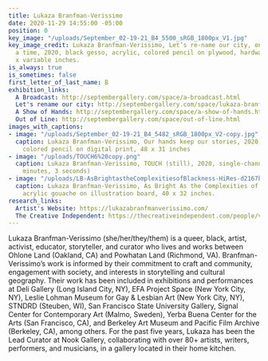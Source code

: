 ```yaml
---
title: Lukaza Branfman-Verissimo
date: 2020-11-29 14:55:00 -05:00
position: 0
key_image: "/uploads/September_02-19-21_B4_5500_sRGB_1800px_V1.jpg"
key_image_credit: Lukaza Branfman-Verissimo, Let’s re-name our city, one block at
  a time, 2020, black gesso, acrylic, colored pencil on plywood, hardware, 48 x 24
  x variable inches.
is_always: true
is_sometimes: false
first_letter_of_last_name: B
exhibition_links:
  A Broadcast: http://septembergallery.com/space/a-broadcast.html
  Let's rename our city: http://septembergallery.com/space/lukaza-branfman-verissimo.html
  A Show of Hands: http://septembergallery.com/space/a-show-of-hands.html
  Out of Line: http://septembergallery.com/space/out-of-line.html
images_with_captions:
- image: "/uploads/September_02-19-21_B4_5482_sRGB_1800px_V2-copy.jpg"
  caption: Lukaza Branfman-Verissimo, Our hands keep our stories, 2020, acrylic and
    colored pencil on digital print, 48 x 31 inches
- image: "/uploads/TOUCH6%20copy.png"
  caption: Lukaza Branfman-Verissimo, TOUCH (still), 2020, single-channel video (3
    minutes, 3 seconds)
- image: "/uploads/LB-AsBrightastheComplexitiesofBlackness-HiRes-d2167b.jpg"
  caption: Lukaza Branfman-Verissimo, As Bright As the Complexities of Blackness,
    acrylic gouache on illustration board, 40 x 32 inches.
research_links:
  Artist's Website: https://lukazabranfmanverissimo.com/
  The Creative Independent: https://thecreativeindependent.com/people/visual-artist-lukaza-branfman-verissimo-on-taking-notes-on-life/
---
```


Lukaza Branfman-Verissimo (she/her/they/them) is a queer, black, artist, activist, educator, storyteller, and curator who lives and works between Ohlone Land (Oakland, CA) and Powhatan Land (Richmond, VA). Branfman-Verissimo’s work is informed by their commitment to craft and community, engagement with society, and interests in storytelling and cultural geography. Their work has been included in exhibitions and performances at Deli Gallery (Long Island City, NY), EFA Project Space (New York City, NY), Leslie Lohman Museum for Gay & Lesbian Art (New York City, NY), STNDRD (Steuben, WI), San Francisco State University Gallery, Signal Center for Contemporary Art (Malmo, Sweden), Yerba Buena Center for the Arts (San Francisco, CA), and Berkeley Art Museum and Pacific Film Archive (Berkeley, CA), among others. For the past five years, Lukaza has been the Lead Curator at Nook Gallery, collaborating with over 80+ artists, writers, performers, and musicians, in a gallery located in their home kitchen. 